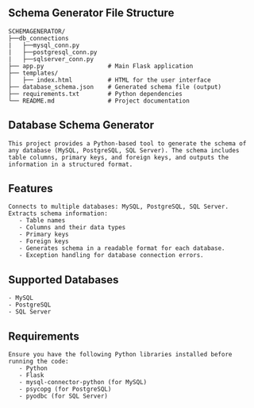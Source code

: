 ## Schema Generator File Structure
    SCHEMAGENERATOR/
    ├──db_connections
    |   ├──mysql_conn.py
    |   ├──postgresql_conn.py
    |   ├──sqlserver_conn.py 
    ├── app.py                  # Main Flask application
    ├── templates/
    │   ├── index.html          # HTML for the user interface
    ├── database_schema.json    # Generated schema file (output)
    ├── requirements.txt        # Python dependencies
    └── README.md               # Project documentation







## Database Schema Generator

    This project provides a Python-based tool to generate the schema of any database (MySQL, PostgreSQL, SQL Server). The schema includes table columns, primary keys, and foreign keys, and outputs the information in a structured format.

## Features
    Connects to multiple databases: MySQL, PostgreSQL, SQL Server.
    Extracts schema information:
       - Table names
       - Columns and their data types
       - Primary keys
       - Foreign keys
       - Generates schema in a readable format for each database.
       - Exception handling for database connection errors.

## Supported Databases
    - MySQL
    - PostgreSQL
    - SQL Server

## Requirements
    Ensure you have the following Python libraries installed before running the code:
       - Python 
       - Flask 
       - mysql-connector-python (for MySQL)
       - psycopg (for PostgreSQL)
       - pyodbc (for SQL Server)
